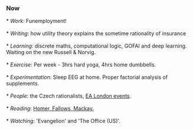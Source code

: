 <h3>Now</h3>
<div>	
	* <i>Work</i>: Funemployment!<br><br>
	* <i>Writing</i>: how utility theory explains the sometime rationality of insurance <br><br>
	* <i>Learning</i>: discrete maths, computational logic, GOFAI and deep learning. Waiting on the new Russell & Norvig.<br><br>
	* <i>Exercise</i>: Per week - 3hrs hard yoga, 4hrs home dumbbells.<br><br>
	* <i>Experimentation</i>: Sleep EEG at home. Proper factorial analysis of supplements.<br><br>
	* <i>People</i>: the Czech rationalists, <a href="https://ealondon.com/events">EA London events</a>.<br><br>
	* <i>Reading</i>: <a href="https://www.goodreads.com/review/list/68316850-gavin?shelf=currently-reading">Homer, Fallows, Mackay.</a><br><br>
	* <i>Watching</i>: 'Evangelion' and 'The Office (US)'.
</div>